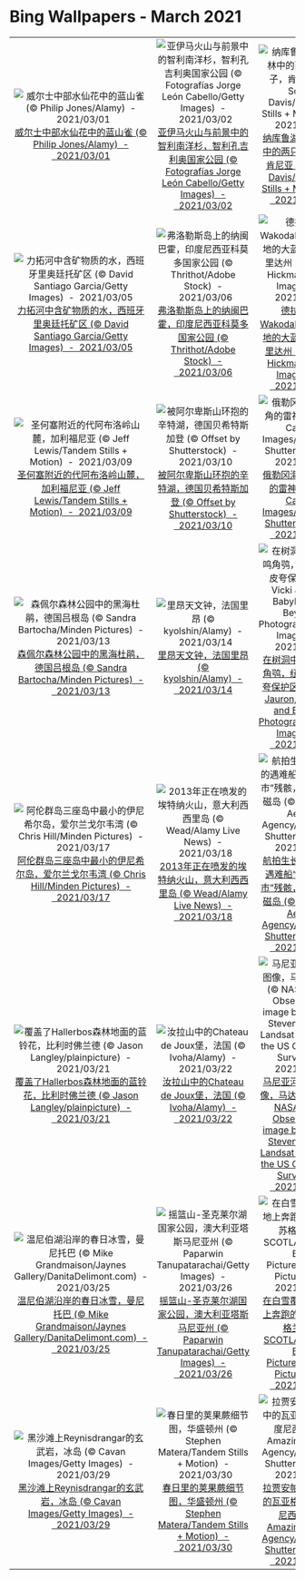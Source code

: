 # Bing Wallpapers - March 2021

| | | | |
|:-------------------------:|:-------------------------:|:-------------------------:|:-------------------------:|
| ![威尔士中部水仙花中的蓝山雀 (© Philip Jones/Alamy)  -  2021/03/01](https://cn.bing.com/th?id=OHR.BlueTitDaffs_ZH-CN3333224685_UHD.jpg&w=480)[威尔士中部水仙花中的蓝山雀 (© Philip Jones/Alamy)  -  2021/03/01](https://cn.bing.com/th?id=OHR.BlueTitDaffs_ZH-CN3333224685_UHD.jpg) | ![亚伊马火山与前景中的智利南洋杉，智利孔吉利奥国家公园 (© Fotografías Jorge León Cabello/Getty Images)  -  2021/03/02](https://cn.bing.com/th?id=OHR.VolcanoLlaima_ZH-CN3436127573_UHD.jpg&w=480)[亚伊马火山与前景中的智利南洋杉，智利孔吉利奥国家公园 (© Fotografías Jorge León Cabello/Getty Images)  -  2021/03/02](https://cn.bing.com/th?id=OHR.VolcanoLlaima_ZH-CN3436127573_UHD.jpg) | ![纳库鲁湖周围森林中的两只母狮子，肯尼亚    (© Scott Davis/Tandem Stills + Motion)  -  2021/03/03](https://cn.bing.com/th?id=OHR.WWDLions_ZH-CN3506997987_UHD.jpg&w=480)[纳库鲁湖周围森林中的两只母狮子，肯尼亚    (© Scott Davis/Tandem Stills + Motion)  -  2021/03/03](https://cn.bing.com/th?id=OHR.WWDLions_ZH-CN3506997987_UHD.jpg) | ![努沙杜瓦海岸与防波堤，印度尼西亚巴厘岛 (© Dkart/Getty Images)  -  2021/03/04](https://cn.bing.com/th?id=OHR.Comma_ZH-CN3584865247_UHD.jpg&w=480)[努沙杜瓦海岸与防波堤，印度尼西亚巴厘岛 (© Dkart/Getty Images)  -  2021/03/04](https://cn.bing.com/th?id=OHR.Comma_ZH-CN3584865247_UHD.jpg) |
| ![力拓河中含矿物质的水，西班牙里奥廷托矿区 (© David Santiago Garcia/Getty Images)  -  2021/03/05](https://cn.bing.com/th?id=OHR.MinasdeRioTinto_ZH-CN3632728092_UHD.jpg&w=480)[力拓河中含矿物质的水，西班牙里奥廷托矿区 (© David Santiago Garcia/Getty Images)  -  2021/03/05](https://cn.bing.com/th?id=OHR.MinasdeRioTinto_ZH-CN3632728092_UHD.jpg) | ![弗洛勒斯岛上的纳闽巴霍，印度尼西亚科莫多国家公园 (© Thrithot/Adobe Stock)  -  2021/03/06](https://cn.bing.com/th?id=OHR.PadarIsland_ZH-CN3753026244_UHD.jpg&w=480)[弗洛勒斯岛上的纳闽巴霍，印度尼西亚科莫多国家公园 (© Thrithot/Adobe Stock)  -  2021/03/06](https://cn.bing.com/th?id=OHR.PadarIsland_ZH-CN3753026244_UHD.jpg) | ![德拉海滩Wakodahatchee湿地的大蓝鹭，佛罗里达州 (© Marie Hickman/Getty Images)  -  2021/03/07](https://cn.bing.com/th?id=OHR.Wakodahatchee_ZH-CN3806840538_UHD.jpg&w=480)[德拉海滩Wakodahatchee湿地的大蓝鹭，佛罗里达州 (© Marie Hickman/Getty Images)  -  2021/03/07](https://cn.bing.com/th?id=OHR.Wakodahatchee_ZH-CN3806840538_UHD.jpg) | ![鸟瞰高耸入云的洛根山，加拿大克鲁瓦尼国家公园 (© plainpicture/Design Pics/Robert Postma)  -  2021/03/08](https://cn.bing.com/th?id=OHR.LoganClouds_ZH-CN3900647104_UHD.jpg&w=480)[鸟瞰高耸入云的洛根山，加拿大克鲁瓦尼国家公园 (© plainpicture/Design Pics/Robert Postma)  -  2021/03/08](https://cn.bing.com/th?id=OHR.LoganClouds_ZH-CN3900647104_UHD.jpg) |
| ![圣何塞附近的代阿布洛岭山麓，加利福尼亚 (© Jeff Lewis/Tandem Stills + Motion)  -  2021/03/09](https://cn.bing.com/th?id=OHR.RollingHills_ZH-CN3969739987_UHD.jpg&w=480)[圣何塞附近的代阿布洛岭山麓，加利福尼亚 (© Jeff Lewis/Tandem Stills + Motion)  -  2021/03/09](https://cn.bing.com/th?id=OHR.RollingHills_ZH-CN3969739987_UHD.jpg) | ![被阿尔卑斯山环抱的辛特湖，德国贝希特斯加登 (© Offset by Shutterstock)  -  2021/03/10](https://cn.bing.com/th?id=OHR.HinterseeRamsau_ZH-CN4043630556_UHD.jpg&w=480)[被阿尔卑斯山环抱的辛特湖，德国贝希特斯加登 (© Offset by Shutterstock)  -  2021/03/10](https://cn.bing.com/th?id=OHR.HinterseeRamsau_ZH-CN4043630556_UHD.jpg) | ![俄勒冈海岸佩蓓角的雷神之井 (© Cavan Images/Offset by Shutterstock)  -  2021/03/11](https://cn.bing.com/th?id=OHR.CapePerpetua_ZH-CN4150223705_UHD.jpg&w=480)[俄勒冈海岸佩蓓角的雷神之井 (© Cavan Images/Offset by Shutterstock)  -  2021/03/11](https://cn.bing.com/th?id=OHR.CapePerpetua_ZH-CN4150223705_UHD.jpg) | ![倒映在艾布湖上的楚格峰，德国巴伐利亚 (© Martin Siepmann/Westend61/Offset by Shutterstock)  -  2021/03/12](https://cn.bing.com/th?id=OHR.EibseeSpring_ZH-CN8314763420_UHD.jpg&w=480)[倒映在艾布湖上的楚格峰，德国巴伐利亚 (© Martin Siepmann/Westend61/Offset by Shutterstock)  -  2021/03/12](https://cn.bing.com/th?id=OHR.EibseeSpring_ZH-CN8314763420_UHD.jpg) |
| ![森佩尔森林公园中的黑海杜鹃，德国吕根岛 (© Sandra Bartocha/Minden Pictures)  -  2021/03/13](https://cn.bing.com/th?id=OHR.Rhododendron_ZH-CN8481644646_UHD.jpg&w=480)[森佩尔森林公园中的黑海杜鹃，德国吕根岛 (© Sandra Bartocha/Minden Pictures)  -  2021/03/13](https://cn.bing.com/th?id=OHR.Rhododendron_ZH-CN8481644646_UHD.jpg) | ![里昂天文钟，法国里昂 (© kyolshin/Alamy)  -  2021/03/14](https://cn.bing.com/th?id=OHR.LyonAstronomical_ZH-CN8601552487_UHD.jpg&w=480)[里昂天文钟，法国里昂 (© kyolshin/Alamy)  -  2021/03/14](https://cn.bing.com/th?id=OHR.LyonAstronomical_ZH-CN8601552487_UHD.jpg) | ![在树洞中休息的鸣角鸮，纽约马萨皮夸保护区 (© Vicki Jauron, Babylon and Beyond Photography/Getty Images)  -  2021/03/15](https://cn.bing.com/th?id=OHR.MassapequaOwl_ZH-CN8747028921_UHD.jpg&w=480)[在树洞中休息的鸣角鸮，纽约马萨皮夸保护区 (© Vicki Jauron, Babylon and Beyond Photography/Getty Images)  -  2021/03/15](https://cn.bing.com/th?id=OHR.MassapequaOwl_ZH-CN8747028921_UHD.jpg) | ![碧峰峡熊猫基地的大熊猫宝宝，中国四川 (© Suzi Eszterhas/Minden Pictures)  -  2021/03/16](https://cn.bing.com/th?id=OHR.BifengxiaPanda_ZH-CN8879969527_UHD.jpg&w=480)[碧峰峡熊猫基地的大熊猫宝宝，中国四川 (© Suzi Eszterhas/Minden Pictures)  -  2021/03/16](https://cn.bing.com/th?id=OHR.BifengxiaPanda_ZH-CN8879969527_UHD.jpg) |
| ![阿伦群岛三座岛中最小的伊尼希尔岛，爱尔兰戈尔韦湾 (© Chris Hill/Minden Pictures)  -  2021/03/17](https://cn.bing.com/th?id=OHR.Inisheer_ZH-CN9014668825_UHD.jpg&w=480)[阿伦群岛三座岛中最小的伊尼希尔岛，爱尔兰戈尔韦湾 (© Chris Hill/Minden Pictures)  -  2021/03/17](https://cn.bing.com/th?id=OHR.Inisheer_ZH-CN9014668825_UHD.jpg) | ![2013年正在喷发的埃特纳火山，意大利西西里岛 (© Wead/Alamy Live News)  -  2021/03/18](https://cn.bing.com/th?id=OHR.MtEtna_ZH-CN9127683040_UHD.jpg&w=480)[2013年正在喷发的埃特纳火山，意大利西西里岛 (© Wead/Alamy Live News)  -  2021/03/18](https://cn.bing.com/th?id=OHR.MtEtna_ZH-CN9127683040_UHD.jpg) | ![航拍生长着树木的遇难船“阿德莱德市”残骸，澳大利亚磁岛 (© Amazing Aerial Agency/Offset by Shutterstock)  -  2021/03/19](https://cn.bing.com/th?id=OHR.MagneticIsland_ZH-CN9302186671_UHD.jpg&w=480)[航拍生长着树木的遇难船“阿德莱德市”残骸，澳大利亚磁岛 (© Amazing Aerial Agency/Offset by Shutterstock)  -  2021/03/19](https://cn.bing.com/th?id=OHR.MagneticIsland_ZH-CN9302186671_UHD.jpg) | ![帕尼迪斯沙丘上的日晷，立陶宛库尔斯沙嘴 (© amoklv/Getty Images)  -  2021/03/20](https://cn.bing.com/th?id=OHR.ParnidisSundial_ZH-CN9575177836_UHD.jpg&w=480)[帕尼迪斯沙丘上的日晷，立陶宛库尔斯沙嘴 (© amoklv/Getty Images)  -  2021/03/20](https://cn.bing.com/th?id=OHR.ParnidisSundial_ZH-CN9575177836_UHD.jpg) |
| ![覆盖了Hallerbos森林地面的蓝铃花，比利时佛兰德 (© Jason Langley/plainpicture)  -  2021/03/21](https://cn.bing.com/th?id=OHR.HallesWood_ZH-CN9790575479_UHD.jpg&w=480)[覆盖了Hallerbos森林地面的蓝铃花，比利时佛兰德 (© Jason Langley/plainpicture)  -  2021/03/21](https://cn.bing.com/th?id=OHR.HallesWood_ZH-CN9790575479_UHD.jpg) | ![汝拉山中的Chateau de Joux堡，法国 (© Ivoha/Alamy)  -  2021/03/22](https://cn.bing.com/th?id=OHR.JouxFog_ZH-CN9947036409_UHD.jpg&w=480)[汝拉山中的Chateau de Joux堡，法国 (© Ivoha/Alamy)  -  2021/03/22](https://cn.bing.com/th?id=OHR.JouxFog_ZH-CN9947036409_UHD.jpg) | ![马尼亚河的卫星图像，马达加斯加 (© NASA Earth Observatory image by Joshua Stevens, using Landsat data from the US Geological Survey)  -  2021/03/23](https://cn.bing.com/th?id=OHR.LoftedMadagascar_ZH-CN0062899981_UHD.jpg&w=480)[马尼亚河的卫星图像，马达加斯加 (© NASA Earth Observatory image by Joshua Stevens, using Landsat data from the US Geological Survey)  -  2021/03/23](https://cn.bing.com/th?id=OHR.LoftedMadagascar_ZH-CN0062899981_UHD.jpg) | ![座头鲸妈妈将她熟睡的幼鲸推到水面，夏威夷毛伊岛 (© Ralph Pace/Minden Pictures)  -  2021/03/24](https://cn.bing.com/th?id=OHR.HumpbackMom_ZH-CN0218207583_UHD.jpg&w=480)[座头鲸妈妈将她熟睡的幼鲸推到水面，夏威夷毛伊岛 (© Ralph Pace/Minden Pictures)  -  2021/03/24](https://cn.bing.com/th?id=OHR.HumpbackMom_ZH-CN0218207583_UHD.jpg) |
| ![温尼伯湖沿岸的春日冰雪，曼尼托巴 (© Mike Grandmaison/Jaynes Gallery/DanitaDelimont.com)  -  2021/03/25](https://cn.bing.com/th?id=OHR.LakeWinnipeg_ZH-CN0984485385_UHD.jpg&w=480)[温尼伯湖沿岸的春日冰雪，曼尼托巴 (© Mike Grandmaison/Jaynes Gallery/DanitaDelimont.com)  -  2021/03/25](https://cn.bing.com/th?id=OHR.LakeWinnipeg_ZH-CN0984485385_UHD.jpg) | ![摇篮山-圣克莱尔湖国家公园，澳大利亚塔斯马尼亚州 (© Paparwin Tanupatarachai/Getty Images)  -  2021/03/26](https://cn.bing.com/th?id=OHR.MTCradle_ZH-CN1573998424_UHD.jpg&w=480)[摇篮山-圣克莱尔湖国家公园，澳大利亚塔斯马尼亚州 (© Paparwin Tanupatarachai/Getty Images)  -  2021/03/26](https://cn.bing.com/th?id=OHR.MTCradle_ZH-CN1573998424_UHD.jpg) | ![在白雪覆盖的高地上奔跑的雪兔，苏格兰 (© SCOTLAND: The Big Picture/Minden Pictures)  -  2021/03/27](https://cn.bing.com/th?id=OHR.MadHares_ZH-CN1754336550_UHD.jpg&w=480)[在白雪覆盖的高地上奔跑的雪兔，苏格兰 (© SCOTLAND: The Big Picture/Minden Pictures)  -  2021/03/27](https://cn.bing.com/th?id=OHR.MadHares_ZH-CN1754336550_UHD.jpg) | ![斯诺登山与兰贝里斯山口，英国史诺多尼亚国家公园 (© Alan Novelli/Alamy)  -  2021/03/28](https://cn.bing.com/th?id=OHR.LlanberisSlate_ZH-CN1977606783_UHD.jpg&w=480)[斯诺登山与兰贝里斯山口，英国史诺多尼亚国家公园 (© Alan Novelli/Alamy)  -  2021/03/28](https://cn.bing.com/th?id=OHR.LlanberisSlate_ZH-CN1977606783_UHD.jpg) |
| ![黑沙滩上Reynisdrangar的玄武岩，冰岛 (© Cavan Images/Getty Images)  -  2021/03/29](https://cn.bing.com/th?id=OHR.Reynisfjara_ZH-CN2125000937_UHD.jpg&w=480)[黑沙滩上Reynisdrangar的玄武岩，冰岛 (© Cavan Images/Getty Images)  -  2021/03/29](https://cn.bing.com/th?id=OHR.Reynisfjara_ZH-CN2125000937_UHD.jpg) | ![春日里的荚果蕨细节图，华盛顿州 (© Stephen Matera/Tandem Stills + Motion)  -  2021/03/30](https://cn.bing.com/th?id=OHR.SwordFern_ZH-CN2589382288_UHD.jpg&w=480)[春日里的荚果蕨细节图，华盛顿州 (© Stephen Matera/Tandem Stills + Motion)  -  2021/03/30](https://cn.bing.com/th?id=OHR.SwordFern_ZH-CN2589382288_UHD.jpg) | ![拉贾安帕特群岛中的瓦亚格岛，印度尼西亚 (© Amazing Aerial Agency/Offset by Shutterstock)  -  2021/03/31](https://cn.bing.com/th?id=OHR.RajaAmpat_ZH-CN2820406309_UHD.jpg&w=480)[拉贾安帕特群岛中的瓦亚格岛，印度尼西亚 (© Amazing Aerial Agency/Offset by Shutterstock)  -  2021/03/31](https://cn.bing.com/th?id=OHR.RajaAmpat_ZH-CN2820406309_UHD.jpg) |  |
